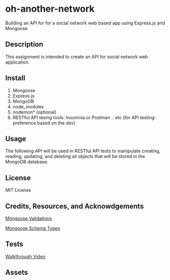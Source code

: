 # oh-another-network
Building an API for for a social network web based app using Express.js and Mongoose


## Description

This assignment is intended to create an API for social network web application.

## Install

1. Mongoose
2. Express.js
3. MongoDB
4. node_modules
5. nodemon* (optional)
6. RESTful API tesing tools: Insomnia or Postman .. etc (for API testing- preference based on the dev)

## Usage

The following API will be used in RESTful API tests to manipulate creating, reading, updating, and deleting all objects that will be stored in the MongoDB database.

## License

MIT License

## Credits, Resources, and Acknowdgements
[Mongoose Validations](https://mongoosejs.com/docs/validation.html)

[Mongoose Schema Types](https://mongoosejs.com/docs/schematypes.html)

## Tests

[Walkthrough Video]()

## Assets